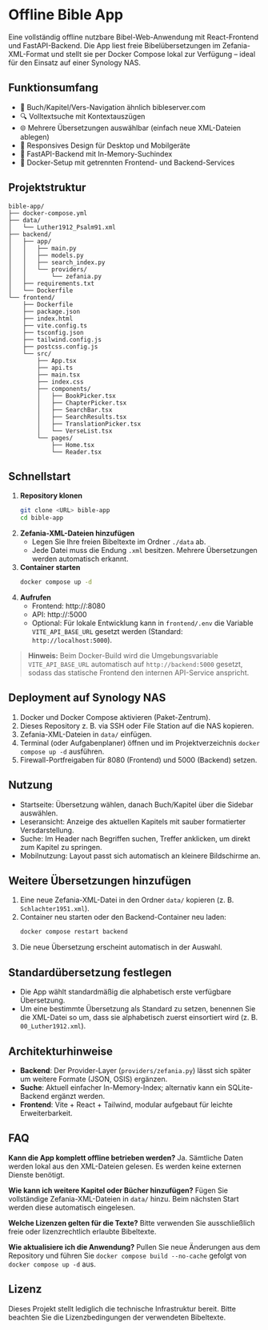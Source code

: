 # Offline Bible App

Eine vollständig offline nutzbare Bibel-Web-Anwendung mit React-Frontend und FastAPI-Backend. Die App liest freie Bibelübersetzungen im Zefania-XML-Format und stellt sie per Docker Compose lokal zur Verfügung – ideal für den Einsatz auf einer Synology NAS.

## Funktionsumfang

- 📖 Buch/Kapitel/Vers-Navigation ähnlich bibleserver.com
- 🔍 Volltextsuche mit Kontextauszügen
- 🌐 Mehrere Übersetzungen auswählbar (einfach neue XML-Dateien ablegen)
- 📱 Responsives Design für Desktop und Mobilgeräte
- 🚀 FastAPI-Backend mit In-Memory-Suchindex
- 🐳 Docker-Setup mit getrennten Frontend- und Backend-Services

## Projektstruktur

```
bible-app/
├── docker-compose.yml
├── data/
│   └── Luther1912_Psalm91.xml
├── backend/
│   ├── app/
│   │   ├── main.py
│   │   ├── models.py
│   │   ├── search_index.py
│   │   └── providers/
│   │       └── zefania.py
│   ├── requirements.txt
│   └── Dockerfile
└── frontend/
    ├── Dockerfile
    ├── package.json
    ├── index.html
    ├── vite.config.ts
    ├── tsconfig.json
    ├── tailwind.config.js
    ├── postcss.config.js
    └── src/
        ├── App.tsx
        ├── api.ts
        ├── main.tsx
        ├── index.css
        ├── components/
        │   ├── BookPicker.tsx
        │   ├── ChapterPicker.tsx
        │   ├── SearchBar.tsx
        │   ├── SearchResults.tsx
        │   ├── TranslationPicker.tsx
        │   └── VerseList.tsx
        └── pages/
            ├── Home.tsx
            └── Reader.tsx
```

## Schnellstart

1. **Repository klonen**
   ```bash
   git clone <URL> bible-app
   cd bible-app
   ```
2. **Zefania-XML-Dateien hinzufügen**
   - Legen Sie Ihre freien Bibeltexte im Ordner `./data` ab.
   - Jede Datei muss die Endung `.xml` besitzen. Mehrere Übersetzungen werden automatisch erkannt.
3. **Container starten**
   ```bash
   docker compose up -d
   ```
4. **Aufrufen**
   - Frontend: http://<NAS-IP>:8080
   - API: http://<NAS-IP>:5000
   - Optional: Für lokale Entwicklung kann in `frontend/.env` die Variable `VITE_API_BASE_URL` gesetzt werden (Standard: `http://localhost:5000`).

> **Hinweis:** Beim Docker-Build wird die Umgebungsvariable `VITE_API_BASE_URL` automatisch auf `http://backend:5000` gesetzt, sodass das statische Frontend den internen API-Service anspricht.

## Deployment auf Synology NAS

1. Docker und Docker Compose aktivieren (Paket-Zentrum).
2. Dieses Repository z. B. via SSH oder File Station auf die NAS kopieren.
3. Zefania-XML-Dateien in `data/` einfügen.
4. Terminal (oder Aufgabenplaner) öffnen und im Projektverzeichnis `docker compose up -d` ausführen.
5. Firewall-Portfreigaben für 8080 (Frontend) und 5000 (Backend) setzen.

## Nutzung

- Startseite: Übersetzung wählen, danach Buch/Kapitel über die Sidebar auswählen.
- Leseransicht: Anzeige des aktuellen Kapitels mit sauber formatierter Versdarstellung.
- Suche: Im Header nach Begriffen suchen, Treffer anklicken, um direkt zum Kapitel zu springen.
- Mobilnutzung: Layout passt sich automatisch an kleinere Bildschirme an.

## Weitere Übersetzungen hinzufügen

1. Eine neue Zefania-XML-Datei in den Ordner `data/` kopieren (z. B. `Schlachter1951.xml`).
2. Container neu starten oder den Backend-Container neu laden:
   ```bash
   docker compose restart backend
   ```
3. Die neue Übersetzung erscheint automatisch in der Auswahl.

## Standardübersetzung festlegen

- Die App wählt standardmäßig die alphabetisch erste verfügbare Übersetzung.
- Um eine bestimmte Übersetzung als Standard zu setzen, benennen Sie die XML-Datei so um, dass sie alphabetisch zuerst einsortiert wird (z. B. `00_Luther1912.xml`).

## Architekturhinweise

- **Backend**: Der Provider-Layer (`providers/zefania.py`) lässt sich später um weitere Formate (JSON, OSIS) ergänzen.
- **Suche**: Aktuell einfacher In-Memory-Index; alternativ kann ein SQLite-Backend ergänzt werden.
- **Frontend**: Vite + React + Tailwind, modular aufgebaut für leichte Erweiterbarkeit.

## FAQ

**Kann die App komplett offline betrieben werden?**
Ja. Sämtliche Daten werden lokal aus den XML-Dateien gelesen. Es werden keine externen Dienste benötigt.

**Wie kann ich weitere Kapitel oder Bücher hinzufügen?**
Fügen Sie vollständige Zefania-XML-Dateien in `data/` hinzu. Beim nächsten Start werden diese automatisch eingelesen.

**Welche Lizenzen gelten für die Texte?**
Bitte verwenden Sie ausschließlich freie oder lizenzrechtlich erlaubte Bibeltexte.

**Wie aktualisiere ich die Anwendung?**
Pullen Sie neue Änderungen aus dem Repository und führen Sie `docker compose build --no-cache` gefolgt von `docker compose up -d` aus.

## Lizenz

Dieses Projekt stellt lediglich die technische Infrastruktur bereit. Bitte beachten Sie die Lizenzbedingungen der verwendeten Bibeltexte.
